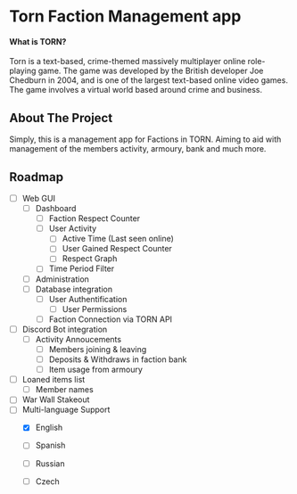 # Torn Faction Management app

#### What is TORN?
Torn is a text-based, crime-themed massively multiplayer online role-playing game. The game was developed by the British developer Joe Chedburn in 2004, and is one of the largest text-based online video games. The game involves a virtual world based around crime and business.

## About The Project
Simply, this is a management app for Factions in TORN. Aiming to aid with management of the members activity, armoury, bank and much more.

## Roadmap

- [ ] Web GUI
  - [ ] Dashboard
    - [ ] Faction Respect Counter
    - [ ] User Activity
      - [ ] Active Time (Last seen online)
      - [ ] User Gained Respect Counter
      - [ ] Respect Graph
    - [ ] Time Period Filter
  - [ ] Administration
  - [ ] Database integration
    - [ ] User Authentification
      - [ ] User Permissions
    - [ ] Faction Connection via TORN API
- [ ] Discord Bot integration
  - [ ] Activity Annoucements
    - [ ] Members joining & leaving
    - [ ] Deposits & Withdraws in faction bank
    - [ ] Item usage from armoury
- [ ] Loaned items list
  - [ ] Member names
- [ ] War Wall Stakeout
- [ ] Multi-language Support
    - [X] English
    - [ ] Spanish
    - [ ] Russian
    - [ ] Czech

